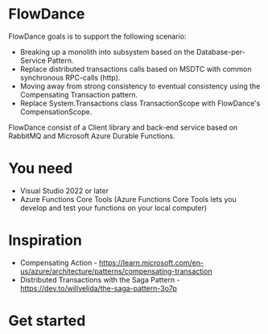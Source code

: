 # FlowDance
FlowDance goals is to support the following scenario:
- Breaking up a monolith into subsystem based on the Database-per-Service Pattern.
- Replace distributed transactions calls based on MSDTC with common synchronous RPC-calls (http).
- Moving away from strong consistency to eventual consistency using the Compensating Transaction pattern.      
- Replace System.Transactions class TransactionScope with FlowDance's CompensationScope. 

FlowDance consist of a Client library and back-end service based on RabbitMQ and Microsoft Azure Durable Functions.

# You need
* Visual Studio 2022 or later
* Azure Functions Core Tools (Azure Functions Core Tools lets you develop and test your functions on your local computer)
 

# Inspiration
* Compensating Action - https://learn.microsoft.com/en-us/azure/architecture/patterns/compensating-transaction
* Distributed Transactions with the Saga Pattern - https://dev.to/willvelida/the-saga-pattern-3o7p

# Get started
